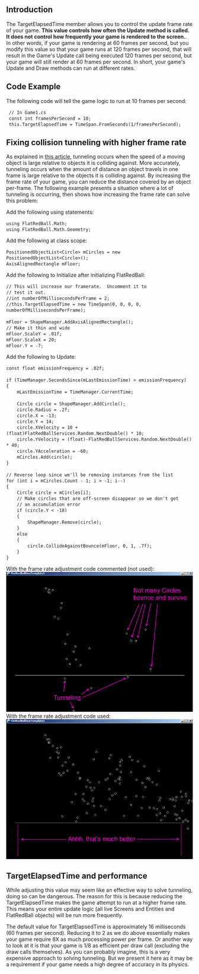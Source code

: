 ## Introduction

The TargetElapsedTime member allows you to control the update frame rate of your game. **This value controls how often the Update method is called. It does not control how frequently your game is rendered to the screen.**. In other words, if your game is rendering at 60 frames per second, but you modify this value so that your game runs at 120 frames per second, that will result in the Game's Update call being executed 120 frames per second, but your game will still render at 60 frames per second. In short, your game's Update and Draw methods can run at different rates.

## Code Example

The following code will tell the game logic to run at 10 frames per second:

     // In Game1.cs
     const int framesPerSecond = 10;
     this.TargetElapsedTime = TimeSpan.FromSeconds(1/framesPerSecond);

## Fixing collision tunneling with higher frame rate

As explained in [this article](/frb/docs/index.php?title=FlatRedBall.Math.Geometry.Polygon:Thin_Polygon_Problem.md "FlatRedBall.Math.Geometry.Polygon:Thin Polygon Problem"), tunneling occurs when the speed of a moving object is large relative to objects it is colliding against. More accurately, tunneling occurs when the amount of distance an object travels in one frame is large relative to the objects it is colliding against. By increasing the frame rate of your game, you can reduce the distance covered by an object per-frame. The following example presents a situation where a lot of tunneling is occurring, then shows how increasing the frame rate can solve this problem:

Add the following using statements:

    using FlatRedBall.Math;
    using FlatRedBall.Math.Geometry;

Add the following at class scope:

    PositionedObjectList<Circle> mCircles = new PositionedObjectList<Circle>();
    AxisAlignedRectangle mFloor;

Add the following to Initialize after initializing FlatRedBall:

    // This will increase our framerate.  Uncomment it to 
    // test it out.
    //int numberOfMillisecondsPerFrame = 2;
    //this.TargetElapsedTime = new TimeSpan(0, 0, 0, 0, numberOfMillisecondsPerFrame);

    mFloor = ShapeManager.AddAxisAlignedRectangle();
    // Make it thin and wide
    mFloor.ScaleY = .01f;
    mFloor.ScaleX = 20;
    mFloor.Y = -7;

Add the following to Update:

    const float emissionFrequency = .02f;

    if (TimeManager.SecondsSince(mLastEmissionTime) > emissionFrequency)
    {
        mLastEmissionTime = TimeManager.CurrentTime;

        Circle circle = ShapeManager.AddCircle();
        circle.Radius = .2f;
        circle.X = -13;
        circle.Y = 14;
        circle.XVelocity = 10 + (float)FlatRedBallServices.Random.NextDouble() * 10;
        circle.YVelocity = (float)-FlatRedBallServices.Random.NextDouble() * 40;
        circle.YAcceleration = -60;
        mCircles.Add(circle);
    }

    // Reverse loop since we'll be removing instances from the list
    for (int i = mCircles.Count - 1; i > -1; i--)
    {
        Circle circle = mCircles[i];
        // Make circles that are off-screen disappear so we don't get
        // an accumulation error
        if (circle.Y < -18)
        {
            ShapeManager.Remove(circle);
        }
        else
        {
            circle.CollideAgainstBounce(mFloor, 0, 1, .7f);
        }
    }

With the frame rate adjustment code commented (not used):![GameTunnelingExample.png](/media/migrated_media-GameTunnelingExample.png) With the frame rate adjustment code used:![GameWithNoTunneling.png](/media/migrated_media-GameWithNoTunneling.png)

## TargetElapsedTime and performance

While adjusting this value may seem like an effective way to solve tunneling, doing so can be dangerous. The reason for this is because reducing the TargetElapsedTime makes the game attempt to run at a higher frame rate. This means your entire update logic (all live Screens and Entities and FlatRedBall objects) will be run more frequently.

The default value for TargetElapsedTime is approximately 16 milliseconds (60 frames per second). Reducing it to 2 as we do above essentially makes your game require 8X as much processing power per frame. Or another way to look at it is that your game is 1/8 as efficient per draw call (excluding the draw calls themselves). As you can probably imagine, this is a very expensive approach to solving tunneling. But we present it here as it may be a requirement if your game needs a high degree of accuracy in its physics.
